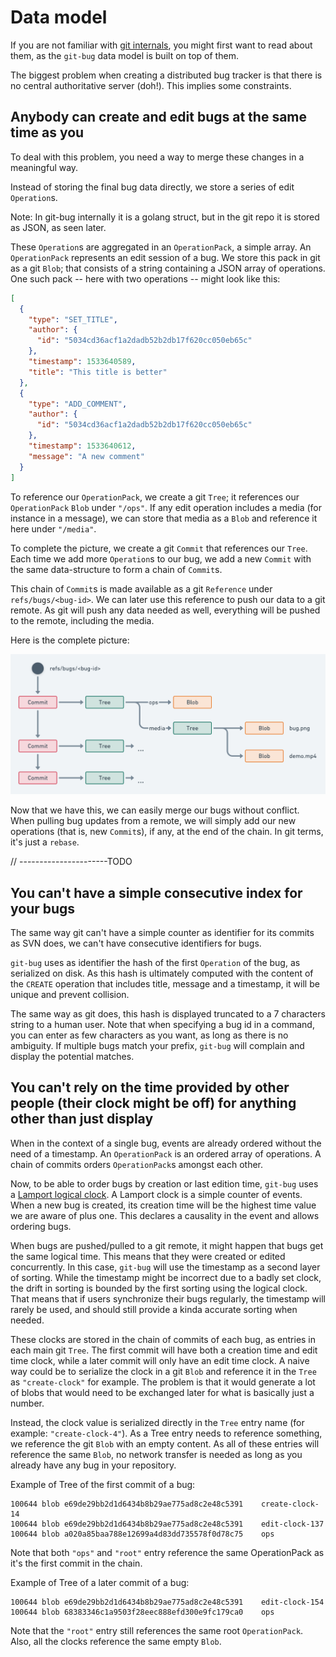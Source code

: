 # Data model

If you are not familiar with [git internals](https://git-scm.com/book/en/v1/Git-Internals), you might first want to read about them, as the `git-bug` data model is built on top of them.

The biggest problem when creating a distributed bug tracker is that there is no central authoritative server (doh!). This implies some constraints.

## Anybody can create and edit bugs at the same time as you

To deal with this problem, you need a way to merge these changes in a meaningful way.

Instead of storing the final bug data directly, we store a series of edit `Operation`s.

Note: In git-bug internally it is a golang struct, but in the git repo it is stored as JSON, as seen later.

These `Operation`s are aggregated in an `OperationPack`, a simple array. An `OperationPack` represents an edit session of a bug. We store this pack in git as a git `Blob`; that consists of a string containing a JSON array of operations. One such pack -- here with two operations -- might look like this:

```json
[
  {
    "type": "SET_TITLE",
    "author": {
      "id": "5034cd36acf1a2dadb52b2db17f620cc050eb65c"
    },
    "timestamp": 1533640589,
    "title": "This title is better"
  },
  {
    "type": "ADD_COMMENT",
    "author": {
      "id": "5034cd36acf1a2dadb52b2db17f620cc050eb65c"
    },
    "timestamp": 1533640612,
    "message": "A new comment"
  }
]
```

To reference our `OperationPack`, we create a git `Tree`; it references our `OperationPack` `Blob` under `"/ops"`. If any edit operation includes a media (for instance in a message), we can store that media as a `Blob` and reference it here under `"/media"`. 

To complete the picture, we create a git `Commit` that references our `Tree`. Each time we add more `Operation`s to our bug, we add a new `Commit` with the same data-structure to form a chain of `Commit`s.

This chain of `Commit`s is made available as a git `Reference` under `refs/bugs/<bug-id>`. We can later use this reference to push our data to a git remote. As git will push any data needed as well, everything will be pushed to the remote, including the media.

Here is the complete picture:

![git graph of a simple bug](bug-graph-1.png)

Now that we have this, we can easily merge our bugs without conflict. When pulling bug updates from a remote, we will simply add our new operations (that is, new `Commit`s), if any, at the end of the chain. In git terms, it's just a `rebase`.

// ----------------------TODO

## You can't have a simple consecutive index for your bugs

The same way git can't have a simple counter as identifier for its commits as SVN does, we can't have consecutive identifiers for bugs.

`git-bug` uses as identifier the hash of the first `Operation` of the bug, as serialized on disk. As this hash is ultimately computed with the content of the `CREATE` operation that includes title, message and a timestamp, it will be unique and prevent collision.

The same way as git does, this hash is displayed truncated to a 7 characters string to a human user. Note that when specifying a bug id in a command, you can enter as few characters as you want, as long as there is no ambiguity. If multiple bugs match your prefix, `git-bug` will complain and display the potential matches.

## You can't rely on the time provided by other people (their clock might be off) for anything other than just display

When in the context of a single bug, events are already ordered without the need of a timestamp. An `OperationPack` is an ordered array of operations. A chain of commits orders `OperationPack`s amongst each other.

Now, to be able to order bugs by creation or last edition time, `git-bug` uses a [Lamport logical clock](https://en.wikipedia.org/wiki/Lamport_timestamps). A Lamport clock is a simple counter of events. When a new bug is created, its creation time will be the highest time value we are aware of plus one. This declares a causality in the event and allows ordering bugs.

When bugs are pushed/pulled to a git remote, it might happen that bugs get the same logical time. This means that they were created or edited concurrently. In this case, `git-bug` will use the timestamp as a second layer of sorting. While the timestamp might be incorrect due to a badly set clock, the drift in sorting is bounded by the first sorting using the logical clock. That means that if users synchronize their bugs regularly, the timestamp will rarely be used, and should still provide a kinda accurate sorting when needed.

These clocks are stored in the chain of commits of each bug, as entries in each main git `Tree`. The first commit will have both a creation time and edit time clock, while a later commit will only have an edit time clock. A naive way could be to serialize the clock in a git `Blob` and reference it in the `Tree` as `"create-clock"` for example. The problem is that it would generate a lot of blobs that would need to be exchanged later for what is basically just a number.

Instead, the clock value is serialized directly in the `Tree` entry name (for example: `"create-clock-4"`). As a Tree entry needs to reference something, we reference the git `Blob` with an empty content. As all of these entries will reference the same `Blob`, no network transfer is needed as long as you already have any bug in your repository.


Example of Tree of the first commit of a bug:
```
100644 blob e69de29bb2d1d6434b8b29ae775ad8c2e48c5391	create-clock-14
100644 blob e69de29bb2d1d6434b8b29ae775ad8c2e48c5391	edit-clock-137
100644 blob a020a85baa788e12699a4d83dd735578f0d78c75	ops
```
Note that both `"ops"` and `"root"` entry reference the same OperationPack as it's the first commit in the chain.


Example of Tree of a later commit of a bug:
```
100644 blob e69de29bb2d1d6434b8b29ae775ad8c2e48c5391	edit-clock-154
100644 blob 68383346c1a9503f28eec888efd300e9fc179ca0	ops
```
Note that the `"root"` entry still references the same root `OperationPack`. Also, all the clocks reference the same empty `Blob`.
